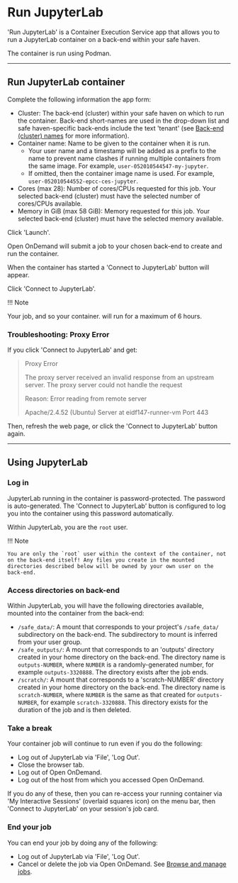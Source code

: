 # Run JupyterLab

'Run JupyterLab' is a Container Execution Service app that allows you to run a JupyterLab container on a back-end within your safe haven.

The container is run using Podman.

---

## Run JupyterLab container

Complete the following information the app form:

* Cluster: The back-end (cluster) within your safe haven on which to run the container. Back-end short-names are used in the drop-down list and safe haven-specific back-ends include the text 'tenant' (see [Back-end (cluster) names](../jobs.md#back-end-cluster-names) for more information).
* Container name: Name to be given to the container when it is run.
    - Your user name and a timestamp will be added as a prefix to the name to prevent name clashes if running multiple containers from the same image. For example, `user-052010544547-my-jupyter`.
    - If omitted, then the container image name is used. For example, `user-052010544552-epcc-ces-jupyter`.
* Cores (max 28): Number of cores/CPUs requested for this job. Your selected back-end (cluster) must have the selected number of cores/CPUs available.
* Memory in GiB (max 58 GiB): Memory requested for this job. Your selected back-end (cluster) must have the selected memory available.

Click 'Launch'.

Open OnDemand will submit a job to your chosen back-end to create and run the container.

When the container has started a 'Connect to JupyterLab' button will appear.

Click 'Connect to JupyterLab'.

!!! Note

   Your job, and so your container. will run for a maximum of 6 hours.

### Troubleshooting: Proxy Error

If you click 'Connect to JupyterLab' and get:

> Proxy Error
>
> The proxy server received an invalid response from an upstream server.
> The proxy server could not handle the request
>
> Reason: Error reading from remote server
>
> Apache/2.4.52 (Ubuntu) Server at eidf147-runner-vm Port 443

Then, refresh the web page, or click the 'Connect to JupyterLab' button again.

---

## Using JupyterLab

### Log in

JupyterLab running in the container is password-protected. The password is auto-generated. The 'Connect to JupyterLab' button is configured to log you into the container using this password automatically.

Within JupyterLab, you are the `root` user.

!!! Note

    You are only the `root` user within the context of the container, not on the back-end itself! Any files you create in the mounted directories described below will be owned by your own user on the back-end.

### Access directories on back-end

Within JupyterLab, you will have the following directories available, mounted into the container from the back-end:

* `/safe_data/`: A mount that corresponds to your project's `/safe_data/` subdirectory on the back-end. The subdirectory to mount is inferred from your user group.
* `/safe_outputs/`: A mount that corresponds to an 'outputs' directory created in your home directory on the back-end. The directory name is `outputs-NUMBER`, where `NUMBER` is a randomly-generated number, for example `outputs-3320888`. The directory exists after the job ends.
* `/scratch/`: A mount that corresponds to a 'scratch-NUMBER' directory created in your home directory on the back-end. The directory name is `scratch-NUMBER`, where `NUMBER` is the same as that created for `outputs-NUMBER`, for example `scratch-3320888`. This directory exists for the duration of the job and is then deleted.

### Take a break

Your container job will continue to run even if you do the following:

* Log out of JupyterLab via 'File', 'Log Out'.
* Close the browser tab.
* Log out of Open OnDemand.
* Log out of the host from which you accessed Open OnDemand.

If you do any of these, then you can re-access your running container via 'My Interactive Sessions' (overlaid squares icon) on the menu bar, then 'Connect to JupyterLab' on your session's job card.

### End your job

You can end your job by doing any of the following:

* Log out of JupyterLab via 'File', 'Log Out'.
* Cancel or delete the job via Open OnDemand. See [Browse and manage jobs](../portal.md#browse-and-manage-jobs).
